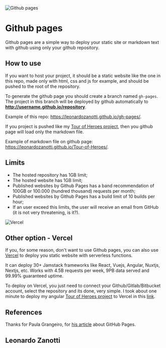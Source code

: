 <img src="https://miro.medium.com/max/2560/1*UBPbXxCACLSygvXutPPGSA.jpeg" alt="Github pages" />

# Github pages
Github pages are a simple way to deploy your static site or markdown text with github using only your github repository.

## How to use
If you want to host your project, it should be a static website like the one in this repo, made only with html, css and js for example, and should be pushed to the root of the repository.

To generate the github page you should create a branch named `gh-pages`. The project in this branch will be deployed by github automatically to **http://username.github.io/repository**.


Example of this repo: https://leonardozanotti.github.io/gh-pages/.


If you project is pushed like my [Tour of Heroes project](https://github.com/LeonardoZanotti/Tour-of-Heroes), then you github page will load only the markdown file.


Example of markdown file on github page: https://leonardozanotti.github.io/Tour-of-Heroes/.

## Limits
* The hosted repository has 1GB limit;
* The hosted website has 1GB limit;
* Published websites by Github Pages has a band recommendation of 100GB or 100.000 (hundred thousand) requests per month;
* Published websites by Github Pages has a build limit of 10 builds per hour;
* If an user exceed this limits, the user will receive an email from GitHub (it is not very threatening, is it?).


<img src="https://www.drupal.org/files/project-images/vercel-deploy.png" alt="Vercel" />

## Other option - Vercel
If you, for some reason, don't want to use Github pages, you can also use [Vercel](https://vercel.com/) to deploy you static website with serverless functions.


It can deploy 30+ Jamstack frameworks like React, Vuejs, Angular, Nuxtjs, Nextjs, etc. Works with 4.5B requests per week, 9PB data served and 99.99% guaranteed uptime.


To deploy on Vercel, you just need to connect your Github/Gitlab/Bitbucket account, select the repository and its done, very simple. I took about one minute to deploy my angular [Tour of Heroes project](https://github.com/LeonardoZanotti/Tour-of-Heroes) to Vercel in this [link](https://tour-of-heroes-bice.vercel.app/).

## References
Thanks for Paula Grangeiro, for [his article](https://blog.paulagrangeiro.com.br/hospedando-sites-gratuitamente-com-o-github-pages-284aa643db14) about GitHub Pages.

## Leonardo Zanotti